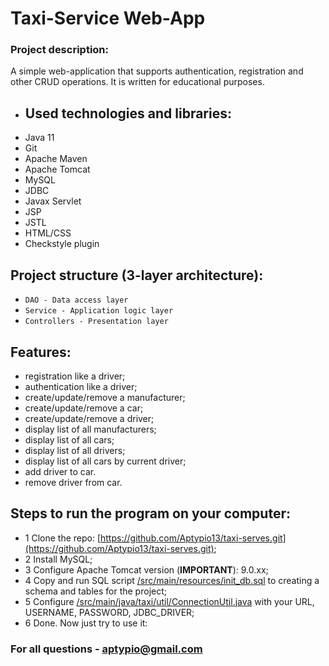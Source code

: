 # Taxi-Service Web-App
### Project description:

A simple web-application that supports authentication, registration and other CRUD operations. It is written for educational purposes.

- ## Used technologies and libraries:
- Java 11
- Git
- Apache Maven
- Apache Tomcat
- MySQL
- JDBC
- Javax Servlet
- JSP
- JSTL
- HTML/CSS 
- Checkstyle plugin


## Project structure (3-layer architecture):
* `DAO - Data access layer`
* `Service - Application logic layer`
* `Controllers - Presentation layer`

## Features:
- registration like a driver;
- authentication like a driver;
- create/update/remove a manufacturer;
- create/update/remove a car;
- create/update/remove a driver;
- display list of all manufacturers;
- display list of all cars;
- display list of all drivers;
- display list of all cars by current driver;
- add driver to car.
- remove driver from car.
## Steps to run the program on your computer:
- 1 Clone the repo: [https://github.com/Aptypio13/taxi-serves.git](https://github.com/Aptypio13/taxi-serves.git);
- 2 Install MySQL;
- 3 Configure Apache Tomcat version (**IMPORTANT**): 9.0.xx;
- 4 Copy and run SQL script [/src/main/resources/init_db.sql](/src/main/resources/init_db.sql) to creating a schema and tables for the project;
- 5 Configure [/src/main/java/taxi/util/ConnectionUtil.java](/src/main/java/taxi/util/ConnectionUtil.java) with your URL, USERNAME, PASSWORD, JDBC_DRIVER;
- 6 Done. Now just try to use it:

### For all questions - aptypio@gmail.com